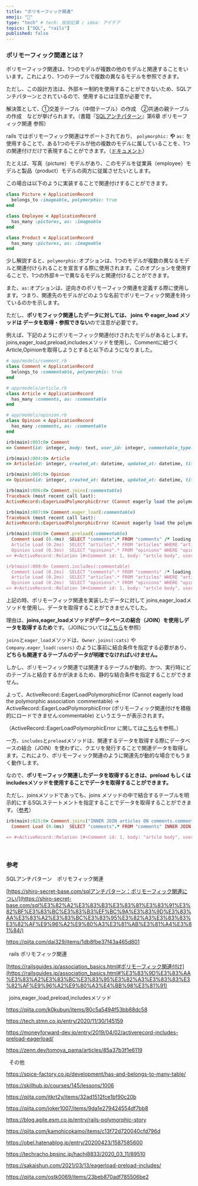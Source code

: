 ```yaml
---
title: "ポリモーフィック関連"
emoji: "🌟"
type: "tech" # tech: 技術記事 / idea: アイデア
topics: ["SQL", "rails"]
published: false
---
```


### ポリモーフィック関連とは？

ポリモーフィック関連は、1つのモデルが複数の他のモデルと関連することをいいます。これにより、1つのテーブルで複数の異なるモデルを参照できます。

ただし、この設計方法は、外部キー制約を使用することができないため、SQLアンチパターンとされているので、使用するには注意が必要です。

解決策として、①交差テーブル（中間テーブル）の作成　②共通の親テーブルの作成　などが挙げられます。（書籍『[SQLアンチパターン](https://www.amazon.co.jp/SQL%E3%82%A2%E3%83%B3%E3%83%81%E3%83%91%E3%82%BF%E3%83%BC%E3%83%B3-Bill-Karwin/dp/4873115892)』第6章 ポリモーフィック関連 参照）

rails ではポリモーフィック関連はサポートされており、 `polymorphic:` **や** `as:` を使用することで、ある1つのモデルが他の複数のモデルに属していることを、1つの関連付けだけで表現することができます。（[ドキュメント](https://railsguides.jp/association_basics.html#%E3%83%9D%E3%83%AA%E3%83%A2%E3%83%BC%E3%83%95%E3%82%A3%E3%83%83%E3%82%AF%E9%96%A2%E9%80%A3%E4%BB%98%E3%81%91)）

たとえば、写真（picture）モデルがあり、このモデルを従業員（employee）モデルと製品（product）モデルの両方に従属させたいとします。

この場合は以下のように実装することで関連付けすることができます。

```ruby
class Picture < ApplicationRecord
  belongs_to :imageable, polymorphic: true
end

class Employee < ApplicationRecord
  has_many :pictures, as: :imageable
end

class Product < ApplicationRecord
  has_many :pictures, as: :imageable
end
```

少し解説すると、`polymorphic:`オプションは、1つのモデルが複数の異なるモデルと関連付けられることを宣言する際に使用されます。このオプションを使用することで、1つの外部キーで異なるモデルと関連付けることができます。

また、`as:`オプションは、逆向きのポリモーフィック関連を定義する際に使用します。つまり、関連先のモデルがどのような名前でポリモーフィック関連を持っているのかを示します。

ただし、**ポリモフィック関連したデータに対しては、 joins や eager_load メソッドは データを取得・参照できない**ので注意が必要です。

例えば、下記のようにポリモーフィック関連付けされたモデルがあるとします。joins,eager_load,preload,includesメソッドを使用し、Commentに紐づくArticle,Opinionを取得しようとすると以下のようになりました。

```ruby
# app/models/comment.rb
class Comment < ApplicationRecord
  belongs_to :commentable, polymorphic: true
end

# app/models/article.rb
class Article < ApplicationRecord
  has_many :comments, as: :commentable
end

# app/models/opinion.rb
class Opinion < ApplicationRecord
  has_many :comments, as: :commentable
end

irb(main):003:0> Comment
=> Comment(id: integer, body: text, user_id: integer, commentable_type: string, commentable_id: integer, created_at: datetime, updated_at: datetime)

irb(main):004:0> Article
=> Article(id: integer, created_at: datetime, updated_at: datetime, title: string, body: text)

irb(main):005:0> Opinion
=> Opinion(id: integer, created_at: datetime, updated_at: datetime, title: string, body: text, user_id: integer, clip_id: integer)

irb(main):006:0> Comment.joins(:commentable)
Traceback (most recent call last):
ActiveRecord::EagerLoadPolymorphicError (Cannot eagerly load the polymorphic association :commentable)

irb(main):007:0> Comment.eager_load(:commentable)
Traceback (most recent call last):
ActiveRecord::EagerLoadPolymorphicError (Cannot eagerly load the polymorphic association :commentable)

irb(main):008:0> Comment.preload(:commentable)
  Comment Load (0.4ms)  SELECT "comments".* FROM "comments" /* loading for inspect */ LIMIT ?  [["LIMIT", 11]]
  Article Load (0.2ms)  SELECT "articles".* FROM "articles" WHERE "articles"."id" = ?  [["id", 1]]
  Opinion Load (0.3ms)  SELECT "opinions".* FROM "opinions" WHERE "opinions"."id" = ?  [["id", 1]]
=> #<ActiveRecord::Relation [#<Comment id: 1, body: "artcle body", user_id: 1, commentable_type: "Article", commentable_id: 1, created_at: "2023-08-05 23:03:27.417240000 +0000", updated_at: "2023-08-05 23:03:27.417240000 +0000">, #<Comment id: 2, body: "opinion body", user_id: 1, commentable_type: "Opinion", commentable_id: 1, created_at: "2023-08-06 00:00:02.851373000 +0000", updated_at: "2023-08-06 00:00:02.851373000 +0000">]>

irb(main):009:0> Comment.includes(:commentable)
  Comment Load (0.2ms)  SELECT "comments".* FROM "comments" /* loading for inspect */ LIMIT ?  [["LIMIT", 11]]
  Article Load (0.2ms)  SELECT "articles".* FROM "articles" WHERE "articles"."id" = ?  [["id", 1]]
  Opinion Load (0.2ms)  SELECT "opinions".* FROM "opinions" WHERE "opinions"."id" = ?  [["id", 1]]
=> #<ActiveRecord::Relation [#<Comment id: 1, body: "artcle body", user_id: 1, commentable_type: "Article", commentable_id: 1, created_at: "2023-08-05 23:03:27.417240000 +0000", updated_at: "2023-08-05 23:03:27.417240000 +0000">, #<Comment id: 2, body: "opinion body", user_id: 1, commentable_type: "Opinion", commentable_id: 1, created_at: "2023-08-06 00:00:02.851373000 +0000", updated_at: "2023-08-06 00:00:02.851373000 +0000">]>
```

上記の時、ポリモーフィック関連を実装したデータに対して joins,eager_loadメソッドを使用し、データを取得することができませんでした。

理由は、**joins,eager_loadメソッドがデータベースの結合（JOIN）を使用しデータを取得するため**です。（JOINについては[こちら](https://www.sejuku.net/blog/73650)を参照）

`joins`と`eager_load`メソッドは、`Owner.joins(:cats)` や `Company.eager_load(:users)` のように事前に結合条件を指定する必要があり、**どちらも関連するテーブルのデータが明確でなければいけません。**

しかし、ポリモーフィック関連では関連するテーブルが動的、かつ、実行時にどのテーブルと結合するかが決まるため、静的な結合条件を指定することができません。

よって、ActiveRecord::EagerLoadPolymorphicError (Cannot eagerly load the polymorphic association :commentable) → ActiveRecord::EagerLoadPolymorphicError (ポリモーフィック関連付けを積極的にロードできません:commentable) というエラーが表示されます。

（ActiveRecord::EagerLoadPolymorphicError に関しては[こちら](https://api.rubyonrails.org/v5.1/classes/ActiveRecord/EagerLoadPolymorphicError.html)を参照。）

一方、`includes`と`preload`メソッドは、関連するデータを取得する際にデータベースの結合（JOIN）を使わずに、クエリを発行することで関連データを取得します。これにより、ポリモーフィック関連のように関連先が動的な場合でもうまく動作します。

なので、**ポリモーフィック関連したデータを取得するときは、preload もしくは includesメソッドを使用することでデータを取得することができます。**

ただし、joinsメソッドであっても、joins メソッドの中で結合するテーブルを明示的にするSQLステートメントを指定することでデータを取得することができます。（[参考](https://whatraghulearned.wordpress.com/2018/07/10/activerecordeagerloadpolymorphicerror-cannot-eagerly-load-the-polymorphic-association/)）

```ruby
irb(main):025:0> Comment.joins("INNER JOIN articles ON comments.commentable_id = articles.id AND comments.commentable_type = 'Article'")
  Comment Load (0.6ms)  SELECT "comments".* FROM "comments" INNER JOIN articles ON comments.commentable_id = articles.id AND comments.commentable_type = 'Article' /* loading for inspect */ LIMIT ?  [["LIMIT", 11]]

=> #<ActiveRecord::Relation [#<Comment id: 1, body: "artcle body", user_id: 1, commentable_type: "Article", commentable_id: 1, created_at: "2023-08-05 23:03:27.417240000 +0000", updated_at: "2023-08-05 23:03:27.417240000 +0000">]>
```


&nbsp;
### 参考
SQLアンチパターン　ポリモフィック関連

[https://shiro-secret-base.com/sqlアンチパターン：ポリモーフィック関連につい/](https://shiro-secret-base.com/sql%E3%82%A2%E3%83%B3%E3%83%81%E3%83%91%E3%82%BF%E3%83%BC%E3%83%B3%EF%BC%9A%E3%83%9D%E3%83%AA%E3%83%A2%E3%83%BC%E3%83%95%E3%82%A3%E3%83%83%E3%82%AF%E9%96%A2%E9%80%A3%E3%81%AB%E3%81%A4%E3%81%84/)

<https://qiita.com/dai329/items/1db8fbe37f43a465d801>

&nbsp;
rails ポリモフィック関連

[https://railsguides.jp/association_basics.html#ポリモーフィック関連付け](https://railsguides.jp/association_basics.html#%E3%83%9D%E3%83%AA%E3%83%A2%E3%83%BC%E3%83%95%E3%82%A3%E3%83%83%E3%82%AF%E9%96%A2%E9%80%A3%E4%BB%98%E3%81%91)

&nbsp;
joins,eager_load,preload,includesメソッド

<https://qiita.com/k0kubun/items/80c5a5494f53bb88dc58>

<https://tech.stmn.co.jp/entry/2020/11/30/145159>

<https://moneyforward-dev.jp/entry/2019/04/02/activerecord-includes-preload-eagerload/>

<https://zenn.dev/tomoya_pama/articles/85a37b3f1e6119>

&nbsp;
その他

<https://spice-factory.co.jp/development/has-and-belongs-to-many-table/>

<https://skillhub.jp/courses/145/lessons/1006>

<https://qiita.com/itkrt2y/items/32ad1512fce1bf90c20b>

<https://qiita.com/joker1007/items/9da1e279424554df7bb8>

<https://blog.agile.esm.co.jp/entry/rails-polymorphic-story>

<https://qiita.com/kamohicokamo/items/c13f72d720040cfd796d>

<https://obel.hatenablog.jp/entry/20200423/1587585600>

<https://techracho.bpsinc.jp/hachi8833/2020_03_11/89510>

<https://sakaishun.com/2021/03/13/eagerload-preload-includes/>

<https://qiita.com/ostk0069/items/23beb870adf785506be2>
